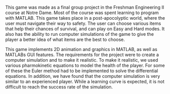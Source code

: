 This game was made as a final group project in the Freshman Engineering II course at Notre Dame. Most of the course was spent learning to program with MATLAB. This game takes place in a post-apocolyptic world, where the user must navigate their way to safety. The user can choose various items that help their chances of survival, and can play on Easy and Hard modes. It also has the ability to run computer simulations of the game to give the player a better idea of what items are the best to choose.

This game implements 2D animation and graphics in MATLAB, as well as MATLABs GUI features. The requirements for the project were to create a computer simulation and to make it realistic. To make it realistic, we used various pharmokinetic equations to model the health of the player. For some of these the Euler method had to be implemented to solve the differential equations. In addition, we have found that the computer simulation is very similar to an experienced player. While a learning curve is expected, it is not difficult to reach the success rate of the simulation.
